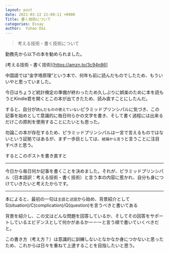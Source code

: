 ```yaml
---
layout: post
date: 2021-03-22 22:09:11 +0900
Title: 書く技術について
categories: Essay
author:  Yuhao Dai
---
```


> 考える技術・書く技術について

勤務先から以下の本を勧められました。

(考える技術・書く技術)[https://amzn.to/3c94n86]

中国語では“金字塔原理”という本で、何年も前に読んだものでしたため、もういいやと思っていました。

今日はちょうど統計検定の準備が終わったため久しぶりに娯楽のために本を読もうとKindle君を開くとこの本が出てきたため、読み直すことにしたんだ。

すると、自分が`読んだものの使えていない`ピラミッドプリンシパルに気づき、この記事を始めとして意識的に毎日何らかの文字を書き、そして書く過程には出来るだけこの原則を使用することにたいとも思った。

勿論この本が存在するため、ピラミッドプリンシパルは一言で言えるものではないという証拠ではあるが、まず一歩目としては、`結論から言う`と言うことに注目すべきと思う。

するとこのポストを書き直すと

-----

今日から毎日何か記事を書くことを決めました。それが、ピラミッドプリンシパル（日本語訳：考える技術・書く技術）と言う本の内容に惹かれ、自分も身につけていきたいと考えたからです。

-----

本によると、最初の一句は`主語`と`述語`から始め、背景紹介としてS(situation)/C(complication)/Q(question)を言うべきと書いてある

背景を紹介し、この文はどんな問題を回答しているか、そしてその回答をサポートしているエビデンスとして何かがあるかーーーと言う順で書いていくべきだと。

この書き方（考え方？）は意識的に訓練しないとなかなか身につかないと思ったため、これからは日々を重ねて上達することを目指したいと思う。
